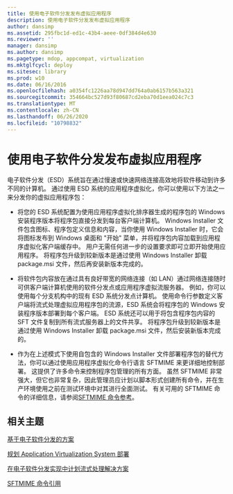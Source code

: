 ```yaml
---
title: 使用电子软件分发发布虚拟应用程序
description: 使用电子软件分发发布虚拟应用程序
author: dansimp
ms.assetid: 295fbc1d-ed1c-43b4-aeee-0df384d4e630
ms.reviewer: ''
manager: dansimp
ms.author: dansimp
ms.pagetype: mdop, appcompat, virtualization
ms.mktglfcycl: deploy
ms.sitesec: library
ms.prod: w10
ms.date: 06/16/2016
ms.openlocfilehash: a0354fc1226aa78d947dd764a0ab6157b563a321
ms.sourcegitcommit: 354664bc527d93f80687cd2eba70d1eea024c7c3
ms.translationtype: MT
ms.contentlocale: zh-CN
ms.lasthandoff: 06/26/2020
ms.locfileid: "10798832"
---
```

# 使用电子软件分发发布虚拟应用程序


电子软件分发（ESD）系统旨在通过慢速或快速网络连接高效地将软件移动到许多不同的计算机。 通过使用 ESD 系统的应用程序虚拟化，你可以使用以下方法之一来分发你的虚拟应用程序包：

-   将您的 ESD 系统配置为使用应用程序虚拟化排序器生成的程序包的 Windows 安装程序版本将程序包直接分发到每台客户端计算机。 Windows Installer 文件包含图标、程序包定义信息和内容，当你使用 Windows Installer 时，它会将图标发布到 Windows 桌面和 "开始" 菜单，并将程序包内容加载到应用程序虚拟化客户端缓存中。 用户无需任何进一步的设置要求即可立即开始使用应用程序。 将程序包升级到较新版本是通过使用 Windows Installer 卸载 package.msi 文件，然后再安装新版本完成的。

-   将软件包内容放在通过具有良好带宽的网络连接（如 LAN）通过网络连接随时可供客户端计算机使用的软件分发点或应用程序虚拟流服务器。 例如，你可以使用每个分支机构中的现有 ESD 系统分发点计算机。 使用命令行参数定义客户端将流式处理虚拟应用程序包的流源，ESD 系统会将程序包的 Windows 安装程序版本部署到每个客户端。 ESD 系统还可以用于将包含程序包内容的 SFT 文件复制到所有流式服务器上的文件共享。 将程序包升级到较新版本是通过使用 Windows Installer 卸载 package.msi 文件，然后安装新版本完成的。

-   作为在上述模式下使用自包含的 Windows Installer 文件部署程序包的替代方法，你可以通过使用应用程序虚拟化命令行语言 SFTMIME 来更详细地控制部署。 这提供了许多命令来控制程序包管理的所有方面。 虽然 SFTMIME 非常强大，但它也非常复杂，因此管理员应计划以脚本形式创建所有命令，并在生产环境使用之前在测试环境中对其进行全面测试。 有关可用的 SFTMIME 命令的详细信息，请参阅[SFTMIME 命令参考](sftmime--command-reference.md)。

## 相关主题


[基于电子软件分发的方案](electronic-software-distribution-based-scenario.md)

[规划 Application Virtualization System 部署](planning-for-application-virtualization-system-deployment.md)

[在电子软件分发实现中计划流式处理解决方案](planning-your-streaming-solution-in-an-electronic-software-distribution-implementation.md)

[SFTMIME 命令引用](sftmime--command-reference.md)

 

 





